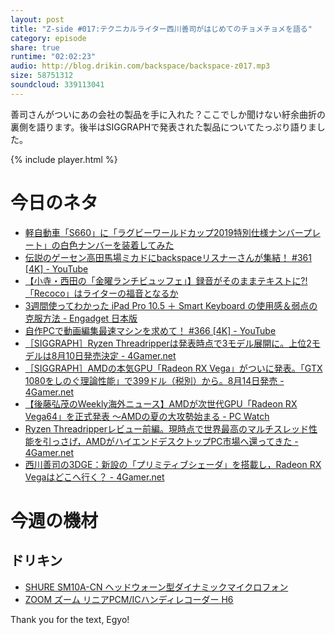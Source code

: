 ```yaml
---
layout: post
title: "Z-side #017:テクニカルライター西川善司がはじめてのチョメチョメを語る"
category: episode
share: true
runtime: "02:02:23"
audio: http://blog.drikin.com/backspace/backspace-z017.mp3
size: 58751312
soundcloud: 339113041
---
```


善司さんがついにあの会社の製品を手に入れた？ここでしか聞けない紆余曲折の裏側を語ります。後半はSIGGRAPHで発表された製品についてたっぷり語りました。

{% include player.html %}

# 今日のネタ

* [軽自動車「S660」に「ラグビーワールドカップ2019特別仕様ナンバープレート」の白色ナンバーを装着してみた](http://car.watch.impress.co.jp/docs/news/1072745.html)
* [伝説のゲーセン高田馬場ミカドにbackspaceリスナーさんが集結！ #361 [4K] - YouTube](https://www.youtube.com/watch?v=B7XoV9Vg8qU)
* [【小寺・西田の「金曜ランチビュッフェ」】録音がそのままテキストに?! 「Recoco」はライターの福音となるか](http://av.watch.impress.co.jp/docs/ex/kodenishi/1059681.html)
* [3週間使ってわかった iPad Pro 10.5 ＋ Smart Keyboard の使用感＆弱点の克服方法 - Engadget 日本版](http://japanese.engadget.com/2017/07/04/3-ipad-pro-10-5-smart-keyboard/)
* [自作PCで動画編集最速マシンを求めて！ #366 [4K] - YouTube](https://www.youtube.com/watch?v=kioJMJ439sc)
* [［SIGGRAPH］Ryzen Threadripperは発表時点で3モデル展開に。上位2モデルは8月10日発売決定 - 4Gamer.net](http://www.4gamer.net/games/300/G030061/20170730002/)
* [［SIGGRAPH］AMDの本気GPU「Radeon RX Vega」がついに発表。「GTX 1080をしのぐ理論性能」で399ドル（税別）から。8月14日発売 - 4Gamer.net](http://www.4gamer.net/games/337/G033714/20170730001/)
* [【後藤弘茂のWeekly海外ニュース】AMDが次世代GPU「Radeon RX Vega64」を正式発表 〜AMDの夏の大攻勢始まる - PC Watch](http://pc.watch.impress.co.jp/docs/column/kaigai/1073276.html)
* [Ryzen Threadripperレビュー前編。現時点で世界最高のマルチスレッド性能を引っさげ，AMDがハイエンドデスクトップPC市場へ還ってきた - 4Gamer.net](http://www.4gamer.net/games/300/G030061/20170810001/)
* [西川善司の3DGE：新設の「プリミティブシェーダ」を搭載し，Radeon RX Vegaはどこへ行く？ - 4Gamer.net](http://www.4gamer.net/games/337/G033714/20170804085/)

# 今週の機材

## ドリキン
* [SHURE  SM10A-CN ヘッドウォーン型ダイナミックマイクロフォン](http://amzn.to/1LXIGkV) 
* [ZOOM ズーム リニアPCM/ICハンディレコーダー H6](http://amzn.to/29BOo5n)

Thank you for the text, Egyo!